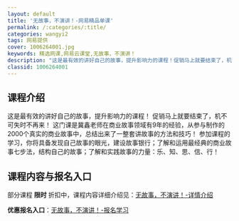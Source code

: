 ```yaml
---
layout: default
title: '无故事，不演讲！-网易精品单课'
permalink: /:categories/:title/
categories: wangyi2
tags: 网易提供
cover: 1006264001.jpg
keywords: 精选网课,网易云课堂,无故事，不演讲！
description: "这是最有效的讲好自己的故事，提升影响力的课程！促销马上就要结束了，机不可失时不再来！这门课是冀鑫老师在商业故事领域有9年的经验，从参与制作的2000个真实的商业故事中，总结出来了一整套讲故事"
classid: 1006264001
---
```


## 课程介绍

这是最有效的讲好自己的故事，提升影响力的课程！
促销马上就要结束了，机不可失时不再来！
这门课是冀鑫老师在商业故事领域有9年的经验，从参与制作的2000个真实的商业故事中，总结出来了一整套讲故事的方法和技巧！
参加课程的学习，你将具备发现自己故事的眼光，建设故事银行；了解和运用最经典的商业故事七步法，结构自己的故事；了解和实践故事的力量：乐、知、思、信、行！

## 课程内容与报名入口

部分课程 **限时** 折扣中，课程内容详细介绍见：[无故事，不演讲！-详情介绍](https://study.163.com/course/introduction/1006264001.htm?share=1&shareId=1025206652&utm_campaign=share&utm_medium=iphoneShare&utm_source=&utm_u=1025206652)

**优惠报名入口**：[无故事，不演讲！-报名学习](https://study.163.com/course/introduction/1006264001.htm?share=1&shareId=1025206652&utm_campaign=share&utm_medium=iphoneShare&utm_source=&utm_u=1025206652)

